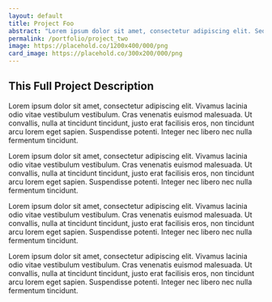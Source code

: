 ```yaml
---
layout: default
title: Project Foo
abstract: "Lorem ipsum dolor sit amet, consectetur adipiscing elit. Sed do eiusmod tempor incididunt ut labore et dolore magna aliqua."
permalink: /portfolio/project_two
image: https://placehold.co/1200x400/000/png
card_image: https://placehold.co/300x200/000/png
---
```


## This Full Project Description

Lorem ipsum dolor sit amet, consectetur adipiscing elit. Vivamus lacinia odio vitae vestibulum vestibulum. Cras venenatis euismod malesuada. Ut convallis, nulla at tincidunt tincidunt, justo erat facilisis eros, non tincidunt arcu lorem eget sapien. Suspendisse potenti. Integer nec libero nec nulla fermentum tincidunt.

Lorem ipsum dolor sit amet, consectetur adipiscing elit. Vivamus lacinia odio vitae vestibulum vestibulum. Cras venenatis euismod malesuada. Ut convallis, nulla at tincidunt tincidunt, justo erat facilisis eros, non tincidunt arcu lorem eget sapien. Suspendisse potenti. Integer nec libero nec nulla fermentum tincidunt.

Lorem ipsum dolor sit amet, consectetur adipiscing elit. Vivamus lacinia odio vitae vestibulum vestibulum. Cras venenatis euismod malesuada. Ut convallis, nulla at tincidunt tincidunt, justo erat facilisis eros, non tincidunt arcu lorem eget sapien. Suspendisse potenti. Integer nec libero nec nulla fermentum tincidunt.

Lorem ipsum dolor sit amet, consectetur adipiscing elit. Vivamus lacinia odio vitae vestibulum vestibulum. Cras venenatis euismod malesuada. Ut convallis, nulla at tincidunt tincidunt, justo erat facilisis eros, non tincidunt arcu lorem eget sapien. Suspendisse potenti. Integer nec libero nec nulla fermentum tincidunt.
